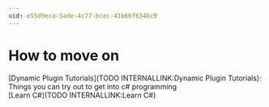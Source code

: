 ```yaml
---
uid: e55d9eca-5ade-4c77-bcec-41b66f634bc9
---
```


# How to move on

[Dynamic Plugin Tutorials](TODO INTERNALLINK:Dynamic Plugin Tutorials): Things you can try out to get into c# programming   
[Learn C#](TODO INTERNALLINK:Learn C#)  

